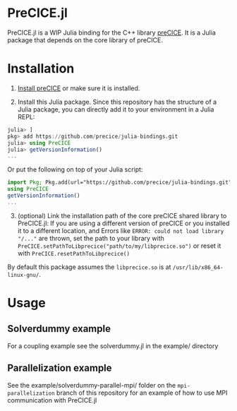 # PreCICE.jl

PreCICE.jl is a WIP Julia binding for the C++ library [preCICE](https://github.com/pavelkharitenko/julia-binding-for-preCICE). It is a Julia package that depends on the core library of preCICE.


# Installation

1.  [Install preCICE](https://precice.org/installation-overview.html) or make sure it is installed. 

2. Install this Julia package. 
Since this repository has the structure of a Julia package, you can directly add it to your environment in a Julia REPL:

```julia
julia> ]
pkg> add https://github.com/precice/julia-bindings.git
julia> using PreCICE
julia> getVersionInformation()
...
```

Or put the following on top of your Julia script:

```julia
import Pkg; Pkg.add(url="https://github.com/precice/julia-bindings.git")
using PreCICE
getVersionInformation()
...
```

3. (optional) Link the installation path of the core preCICE shared library to PreCICE.jl:
If you are using a different version of preCICE or you installed it to a different location, and Errors like ```ERROR: could not load library "/..."``` are thrown, set the path to your library with `PreCICE.setPathToLibprecice("path/to/my/libprecice.so")` or reset it with `PreCICE.resetPathToLibprecice()`

By default this package assumes the `libprecice.so` is at `/usr/lib/x86_64-linux-gnu/`.

# Usage

## Solverdummy example

For a coupling example see the solverdummy.jl in the example/ directory


## Parallelization example

See the example/solverdummy-parallel-mpi/ folder on the `mpi-parallelization` branch of this repository for an example of how to use MPI communication with PreCICE.jl


